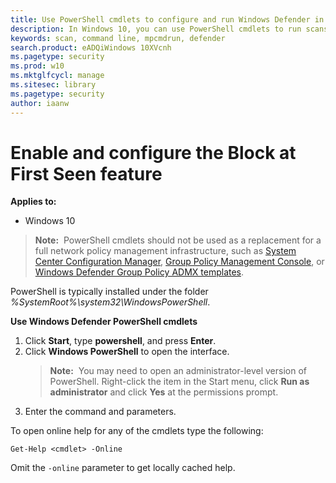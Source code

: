 ```yaml
---
title: Use PowerShell cmdlets to configure and run Windows Defender in Windows 10
description: In Windows 10, you can use PowerShell cmdlets to run scans, update definitions, and change settings in Windows Defender.
keywords: scan, command line, mpcmdrun, defender
search.product: eADQiWindows 10XVcnh
ms.pagetype: security
ms.prod: w10
ms.mktglfcycl: manage
ms.sitesec: library
ms.pagetype: security
author: iaanw
---
```


# Enable and configure the Block at First Seen feature

**Applies to:**

- Windows 10



> **Note:**&nbsp;&nbsp;PowerShell cmdlets should not be used as a replacement for a full network policy management infrastructure, such as [System Center Configuration Manager](https://technet.microsoft.com/en-us/library/gg682129.aspx), [Group Policy Management Console](https://technet.microsoft.com/en-us/library/cc731212.aspx), or [Windows Defender Group Policy ADMX templates](https://support.microsoft.com/en-us/kb/927367).

PowerShell is typically installed under the folder _%SystemRoot%\system32\WindowsPowerShell_.


**Use Windows Defender PowerShell cmdlets**

1. Click **Start**, type **powershell**, and press **Enter**.
2. Click **Windows PowerShell** to open the interface. 
    > **Note:**&nbsp;&nbsp;You may need to open an administrator-level version of PowerShell. Right-click the item in the Start menu, click **Run as administrator** and click **Yes** at the permissions prompt.
3. Enter the command and parameters.

To open online help for any of the cmdlets type the following:

```text
Get-Help <cmdlet> -Online
```
Omit the `-online` parameter to get locally cached help.

